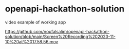 # openapi-hackathon-solution

video example of working app 

https://github.com/noufalsalim/openapi-hackathon-solution/blob/main/Screen%20Recording%202023-11-10%20at%2017.58.56.mov
